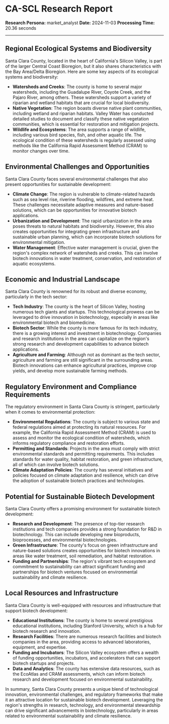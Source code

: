 # CA-SCL Research Report

**Research Persona:** market_analyst
**Date:** 2024-11-03
**Processing Time:** 20.36 seconds

---

## Regional Ecological Systems and Biodiversity

Santa Clara County, located in the heart of California's Silicon Valley, is part of the larger Central Coast Bioregion, but it also shares characteristics with the Bay Area/Delta Bioregion. Here are some key aspects of its ecological systems and biodiversity:

- **Watersheds and Creeks**: The county is home to several major watersheds, including the Guadalupe River, Coyote Creek, and the Pajaro River, among others. These watersheds support a variety of riparian and wetland habitats that are crucial for local biodiversity.
- **Native Vegetation**: The region boasts diverse native plant communities, including wetland and riparian habitats. Valley Water has conducted detailed studies to document and classify these native vegetation communities, which is essential for restoration and mitigation projects.
- **Wildlife and Ecosystems**: The area supports a range of wildlife, including various bird species, fish, and other aquatic life. The ecological condition of these watersheds is regularly assessed using methods like the California Rapid Assessment Method (CRAM) to monitor changes over time.

## Environmental Challenges and Opportunities

Santa Clara County faces several environmental challenges that also present opportunities for sustainable development:

- **Climate Change**: The region is vulnerable to climate-related hazards such as sea level rise, riverine flooding, wildfires, and extreme heat. These challenges necessitate adaptive measures and nature-based solutions, which can be opportunities for innovative biotech applications.
- **Urbanization and Development**: The rapid urbanization in the area poses threats to natural habitats and biodiversity. However, this also creates opportunities for integrating green infrastructure and sustainable urban planning, which can incorporate biotech solutions for environmental mitigation.
- **Water Management**: Effective water management is crucial, given the region's complex network of watersheds and creeks. This can involve biotech innovations in water treatment, conservation, and restoration of aquatic ecosystems.

## Economic and Industrial Landscape

Santa Clara County is renowned for its robust and diverse economy, particularly in the tech sector:

- **Tech Industry**: The county is the heart of Silicon Valley, hosting numerous tech giants and startups. This technological prowess can be leveraged to drive innovation in biotechnology, especially in areas like environmental biotech and biomedicine.
- **Biotech Sector**: While the county is more famous for its tech industry, there is a growing interest and investment in biotechnology. Companies and research institutions in the area can capitalize on the region's strong research and development capabilities to advance biotech applications.
- **Agriculture and Farming**: Although not as dominant as the tech sector, agriculture and farming are still significant in the surrounding areas. Biotech innovations can enhance agricultural practices, improve crop yields, and develop more sustainable farming methods.

## Regulatory Environment and Compliance Requirements

The regulatory environment in Santa Clara County is stringent, particularly when it comes to environmental protection:

- **Environmental Regulations**: The county is subject to various state and federal regulations aimed at protecting its natural resources. For example, the California Rapid Assessment Method (CRAM) is used to assess and monitor the ecological condition of watersheds, which informs regulatory compliance and restoration efforts.
- **Permitting and Standards**: Projects in the area must comply with strict environmental standards and permitting requirements. This includes standards for water quality, habitat restoration, and green infrastructure, all of which can involve biotech solutions.
- **Climate Adaptation Policies**: The county has several initiatives and policies focused on climate adaptation and resilience, which can drive the adoption of sustainable biotech practices and technologies.

## Potential for Sustainable Biotech Development

Santa Clara County offers a promising environment for sustainable biotech development:

- **Research and Development**: The presence of top-tier research institutions and tech companies provides a strong foundation for R&D in biotechnology. This can include developing new bioproducts, bioprocesses, and environmental biotechnologies.
- **Green Infrastructure**: The county's focus on green infrastructure and nature-based solutions creates opportunities for biotech innovations in areas like water treatment, soil remediation, and habitat restoration.
- **Funding and Partnerships**: The region's vibrant tech ecosystem and commitment to sustainability can attract significant funding and partnerships for biotech ventures focused on environmental sustainability and climate resilience.

## Local Resources and Infrastructure

Santa Clara County is well-equipped with resources and infrastructure that support biotech development:

- **Educational Institutions**: The county is home to several prestigious educational institutions, including Stanford University, which is a hub for biotech research and innovation.
- **Research Facilities**: There are numerous research facilities and biotech companies in the area, providing access to advanced laboratories, equipment, and expertise.
- **Funding and Incubators**: The Silicon Valley ecosystem offers a wealth of funding opportunities, incubators, and accelerators that can support biotech startups and projects.
- **Data and Analytics**: The county has extensive data resources, such as the EcoAtlas and CRAM assessments, which can inform biotech research and development focused on environmental sustainability.

In summary, Santa Clara County presents a unique blend of technological innovation, environmental challenges, and regulatory frameworks that make it an attractive location for sustainable biotech development. Leveraging the region's strengths in research, technology, and environmental stewardship can drive significant advancements in biotechnology, particularly in areas related to environmental sustainability and climate resilience.